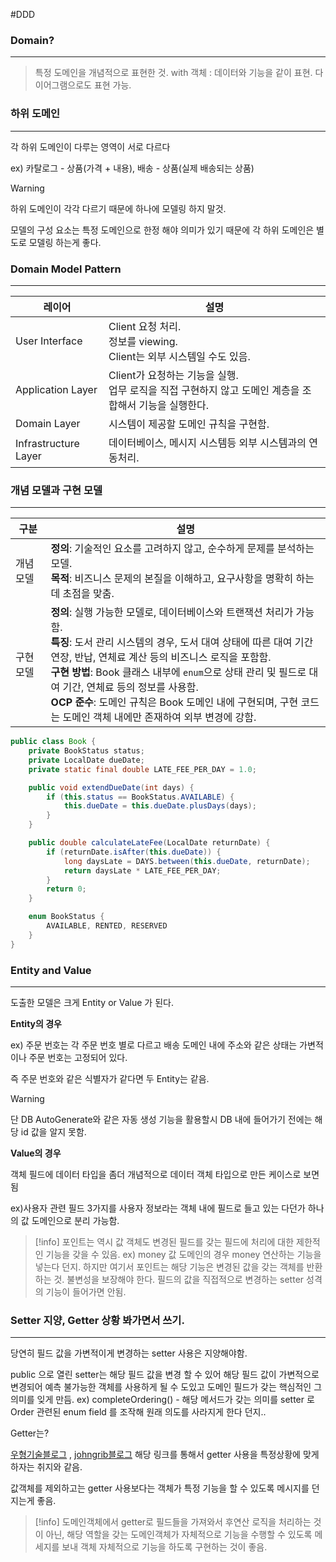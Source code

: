 #DDD

### Domain?
---

> 특정 도메인을 개념적으로 표현한 것.
> with 객체 : 데이터와 기능을 같이 표현.
> 다이어그램으로도 표현 가능.

### 하위 도메인
---

각 하위 도메인이 다루는 영역이 서로 다르다

ex) 카탈로그 - 상품(가격 + 내용), 배송 - 상품(실제 배송되는 상품)

>[!warning]
>하위 도메인이 각각 다르기 때문에 하나에 모델링 하지 말것.

모델의 구성 요소는 특정 도메인으로 한정 해야 의미가 있기 때문에 각 하위 도메인은 별도로 모델링 하는게 좋다.

### Domain Model Pattern
---

| 레이어 | 설명 |
|--------|------|
| User Interface | Client 요청 처리.<br>정보를 viewing.<br>Client는 외부 시스템일 수도 있음. |
| Application Layer | Client가 요청하는 기능을 실행.<br>업무 로직을 직접 구현하지 않고 도메인 계층을 조합해서 기능을 실행한다. |
| Domain Layer | 시스템이 제공할 도메인 규칙을 구현함. |
| Infrastructure Layer | 데이터베이스, 메시지 시스템등 외부 시스템과의 연동처리. |

### 개념 모델과 구현 모델
---

| 구분       | 설명 |
|------------|------|
| 개념 모델   | **정의**: 기술적인 요소를 고려하지 않고, 순수하게 문제를 분석하는 모델.<br>**목적**: 비즈니스 문제의 본질을 이해하고, 요구사항을 명확히 하는 데 초점을 맞춤. |
| 구현 모델   | **정의**: 실행 가능한 모델로, 데이터베이스와 트랜잭션 처리가 가능함.<br>**특징**: 도서 관리 시스템의 경우, 도서 대여 상태에 따른 대여 기간 연장, 반납, 연체료 계산 등의 비즈니스 로직을 포함함.<br>**구현 방법**: Book 클래스 내부에 `enum`으로 상태 관리 및 필드로 대여 기간, 연체료 등의 정보를 사용함.<br>**OCP 준수**: 도메인 규칙은 Book 도메인 내에 구현되며, 구현 코드는 도메인 객체 내에만 존재하여 외부 변경에 강함. |

```java
public class Book {
    private BookStatus status;
    private LocalDate dueDate;
    private static final double LATE_FEE_PER_DAY = 1.0;

    public void extendDueDate(int days) {
        if (this.status == BookStatus.AVAILABLE) {
            this.dueDate = this.dueDate.plusDays(days);
        }
    }

    public double calculateLateFee(LocalDate returnDate) {
        if (returnDate.isAfter(this.dueDate)) {
            long daysLate = DAYS.between(this.dueDate, returnDate);
            return daysLate * LATE_FEE_PER_DAY;
        }
        return 0;
    }

    enum BookStatus {
        AVAILABLE, RENTED, RESERVED
    }
}
```

### Entity and Value
---

도출한 모델은 크게 Entity or Value 가 된다.

**Entity의 경우**

ex) 주문 번호는 각 주문 번호 별로 다르고 배송 도메인 내에 주소와 같은 상태는 가변적이나 주문 번호는 고정되어 있다.

즉 주문 번호와 같은 식별자가 같다면 두 Entity는 같음.

>[!warning]
>단 DB AutoGenerate와 같은 자동 생성 기능을 활용할시 DB 내에 들어가기 전에는 해당 id 값을 알지 못함.

**Value의 경우**

객체 필드에 데이터 타입을 좀더 개념적으로 데이터 객체 타입으로 만든 케이스로 보면됨

ex)사용자 관련 필드 3가지를 사용자 정보라는 객체 내에 필드로 들고 있는 다던가 하나의 값 도메인으로 분리 가능함.

>[!info]
>포인트는 역시 값 객체도 변경된 필드를 갖는 필드에 처리에 대한 제한적인 기능을 갖을 수 있음.
>ex) money 값 도메인의 경우 money 연산하는 기능을 넣는다 던지.
>하지만 여기서 포인트는 해당 기능은 변경된 값을 갖는 객체를 반환하는 것.
>불변성을 보장해야 한다. 
>필드의 값을 직접적으로 변경하는 setter 성격의 기능이 들어가면 안됨.


### Setter 지양, Getter 상황 봐가면서 쓰기.
---

당연히 필드 값을 가변적이게 변경하는 setter 사용은 지양해야함.

public 으로 열린 setter는 해당 필드 값을 변경 할 수 있어 해당 필드 값이 가변적으로 변경되어 예측 불가능한 객체를 사용하게 될 수 도있고 
도메인 필드가 갖는 핵심적인 그 의미를 잊게 만듬.
ex) completeOrdering() - 해당 메서드가 갖는 의미를 setter 로 Order 관련된 enum field 를 조작해 원래 의도를 사라지게 한다 던지..

Getter는?

[우형기술블로그](https://techblog.woowahan.com/2680/) , [johngrib블로그](https://johngrib.github.io/wiki/jargon/law-of-demeter/#%EB%94%94%EB%AF%B8%ED%84%B0-%EB%B2%95%EC%B9%99%EC%9D%84-%EC%9C%84%EB%B0%98%ED%95%9C-%EC%BD%94%EB%93%9C---%EA%B8%B0%EC%B0%A8-%EC%B6%A9%EB%8F%8C) 해당 링크를 통해서 getter 사용을 특정상황에 맞게 하자는 취지와 같음.

값객체를 제외하고는 getter 사용보다는 객체가 특정 기능을 할 수 있도록 메시지를 던지는게 좋음.

>[!info]
>도메인객체에서 getter로 필드들을 가져와서 후연산 로직을 처리하는 것이 아닌,
>해당 역할을 갖는 도메인객체가 자체적으로 기능을 수행할 수 있도록 메세지를 보내 객체 자체적으로 기능을 하도록 구현하는 것이 좋음.
